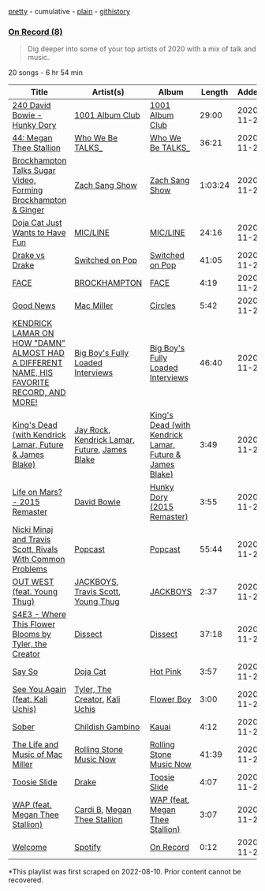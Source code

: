 [pretty](/playlists/pretty/37i9dQZF1EOyGe4011iziL.md) - cumulative - [plain](/playlists/plain/37i9dQZF1EOyGe4011iziL) - [githistory](https://github.githistory.xyz/mackorone/spotify-playlist-archive/blob/main/playlists/plain/37i9dQZF1EOyGe4011iziL)

### [On Record \(8\)](https://open.spotify.com/playlist/37i9dQZF1EOyGe4011iziL)

> Dig deeper into some of your top artists of 2020 with a mix of talk and music.

20 songs - 6 hr 54 min

| Title | Artist(s) | Album | Length | Added | Removed |
|---|---|---|---|---|---|
| [240 David Bowie \- Hunky Dory](https://open.spotify.com/episode/5ZqVGrcson7mbtcFzFukoC) | [1001 Album Club](https://open.spotify.com/show/7f5Rdm6RukUPsWFtxlEfOb) | [1001 Album Club](https://open.spotify.com/show/7f5Rdm6RukUPsWFtxlEfOb) | 29:00 | 2020-11-27 |  |
| [44: Megan Thee Stallion](https://open.spotify.com/episode/4obQtTR41UXcZv3hIm6OsF) | [Who We Be TALKS\_](https://open.spotify.com/show/2YissX4xRk9cU2r10620ol) | [Who We Be TALKS\_](https://open.spotify.com/show/2YissX4xRk9cU2r10620ol) | 36:21 | 2020-11-27 |  |
| [Brockhampton Talks Sugar Video, Forming Brockhampton & Ginger](https://open.spotify.com/episode/2kpl3PBNTNQA40tkQAicbc) | [Zach Sang Show](https://open.spotify.com/show/6QRSZ1xqP5uUMgmHw3gBPL) | [Zach Sang Show](https://open.spotify.com/show/6QRSZ1xqP5uUMgmHw3gBPL) | 1:03:24 | 2020-11-27 |  |
| [Doja Cat Just Wants to Have Fun](https://open.spotify.com/episode/5WT2qe1yBo7Y9rPNQaiRiQ) | [MIC/LINE](https://open.spotify.com/show/7ghjSnDrkv7QGQAOyDCvWA) | [MIC/LINE](https://open.spotify.com/show/7ghjSnDrkv7QGQAOyDCvWA) | 24:16 | 2020-11-27 |  |
| [Drake vs Drake](https://open.spotify.com/episode/0AhU9dUyG0Hi9VoI0WPFQO) | [Switched on Pop](https://open.spotify.com/show/1sgWaKtQxwfjUpZnnK8r7J) | [Switched on Pop](https://open.spotify.com/show/1sgWaKtQxwfjUpZnnK8r7J) | 41:05 | 2020-11-27 |  |
| [FACE](https://open.spotify.com/track/4XMWSVTvVHllbeFyvNhoGI) | [BROCKHAMPTON](https://open.spotify.com/artist/1Bl6wpkWCQ4KVgnASpvzzA) | [FACE](https://open.spotify.com/album/5EcPYgOJlzYmbo0s3N4FWT) | 4:19 | 2020-11-27 |  |
| [Good News](https://open.spotify.com/track/1DWZUa5Mzf2BwzpHtgbHPY) | [Mac Miller](https://open.spotify.com/artist/4LLpKhyESsyAXpc4laK94U) | [Circles](https://open.spotify.com/album/5sY6UIQ32GqwMLAfSNEaXb) | 5:42 | 2020-11-27 |  |
| [KENDRICK LAMAR ON HOW "DAMN" ALMOST HAD A DIFFERENT NAME, HIS FAVORITE RECORD, AND MORE!](https://open.spotify.com/episode/62SeZZd3huQwiNDU6zRXed) | [Big Boy's Fully Loaded Interviews](https://open.spotify.com/show/5hNf8CKWMA8APrIXWj1jLw) | [Big Boy's Fully Loaded Interviews](https://open.spotify.com/show/5hNf8CKWMA8APrIXWj1jLw) | 46:40 | 2020-11-27 |  |
| [King's Dead \(with Kendrick Lamar, Future & James Blake\)](https://open.spotify.com/track/51rXHuKN8Loc4sUlKPODgH) | [Jay Rock](https://open.spotify.com/artist/28ExwzUQsvgJooOI0X1mr3), [Kendrick Lamar](https://open.spotify.com/artist/2YZyLoL8N0Wb9xBt1NhZWg), [Future](https://open.spotify.com/artist/1RyvyyTE3xzB2ZywiAwp0i), [James Blake](https://open.spotify.com/artist/53KwLdlmrlCelAZMaLVZqU) | [King's Dead \(with Kendrick Lamar, Future & James Blake\)](https://open.spotify.com/album/1NXM5lF9YB7a3f1e4R48oH) | 3:49 | 2020-11-27 |  |
| [Life on Mars? \- 2015 Remaster](https://open.spotify.com/track/3ZE3wv8V3w2T2f7nOCjV0N) | [David Bowie](https://open.spotify.com/artist/0oSGxfWSnnOXhD2fKuz2Gy) | [Hunky Dory \(2015 Remaster\)](https://open.spotify.com/album/6fQElzBNTiEMGdIeY0hy5l) | 3:55 | 2020-11-27 |  |
| [Nicki Minaj and Travis Scott, Rivals With Common Problems](https://open.spotify.com/episode/4BFiS2o0l5O2OPiJ9nuMkZ) | [Popcast](https://open.spotify.com/show/3ugDIELXIU7erW5Xp49tWp) | [Popcast](https://open.spotify.com/show/3ugDIELXIU7erW5Xp49tWp) | 55:44 | 2020-11-27 |  |
| [OUT WEST \(feat\. Young Thug\)](https://open.spotify.com/track/6gi6y1xwmVszDWkUqab1qw) | [JACKBOYS](https://open.spotify.com/artist/7A8S43ryYdbWpJKeHRZRcq), [Travis Scott](https://open.spotify.com/artist/0Y5tJX1MQlPlqiwlOH1tJY), [Young Thug](https://open.spotify.com/artist/50co4Is1HCEo8bhOyUWKpn) | [JACKBOYS](https://open.spotify.com/album/1Sf8GsXG32t0jNrX11xqWx) | 2:37 | 2020-11-27 |  |
| [S4E3 \- Where This Flower Blooms by Tyler, the Creator](https://open.spotify.com/episode/7n9BYUDv0s0C5nZaw2Li47) | [Dissect](https://open.spotify.com/show/2b025hq3gJ17tQdxS3aV43) | [Dissect](https://open.spotify.com/show/2b025hq3gJ17tQdxS3aV43) | 37:18 | 2020-11-27 |  |
| [Say So](https://open.spotify.com/track/3Dv1eDb0MEgF93GpLXlucZ) | [Doja Cat](https://open.spotify.com/artist/5cj0lLjcoR7YOSnhnX0Po5) | [Hot Pink](https://open.spotify.com/album/1MmVkhiwTH0BkNOU3nw5d3) | 3:57 | 2020-11-27 |  |
| [See You Again \(feat\. Kali Uchis\)](https://open.spotify.com/track/7KA4W4McWYRpgf0fWsJZWB) | [Tyler, The Creator](https://open.spotify.com/artist/4V8LLVI7PbaPR0K2TGSxFF), [Kali Uchis](https://open.spotify.com/artist/1U1el3k54VvEUzo3ybLPlM) | [Flower Boy](https://open.spotify.com/album/2nkto6YNI4rUYTLqEwWJ3o) | 3:00 | 2020-11-27 |  |
| [Sober](https://open.spotify.com/track/5NhlpQ6BOIz3S5welptk1W) | [Childish Gambino](https://open.spotify.com/artist/73sIBHcqh3Z3NyqHKZ7FOL) | [Kauai](https://open.spotify.com/album/1gN7MUuz99VAKnB58U1aZy) | 4:12 | 2020-11-27 |  |
| [The Life and Music of Mac Miller](https://open.spotify.com/episode/1q944Rc52ChfPj4QCaWJWM) | [Rolling Stone Music Now](https://open.spotify.com/show/0jCfnXfdYhwIM2I4x7SxZx) | [Rolling Stone Music Now](https://open.spotify.com/show/0jCfnXfdYhwIM2I4x7SxZx) | 41:39 | 2020-11-27 |  |
| [Toosie Slide](https://open.spotify.com/track/127QTOFJsJQp5LbJbu3A1y) | [Drake](https://open.spotify.com/artist/3TVXtAsR1Inumwj472S9r4) | [Toosie Slide](https://open.spotify.com/album/3xIwVbGJuAcovYIhzbLO3J) | 4:07 | 2020-11-27 |  |
| [WAP \(feat\. Megan Thee Stallion\)](https://open.spotify.com/track/4Oun2ylbjFKMPTiaSbbCih) | [Cardi B](https://open.spotify.com/artist/4kYSro6naA4h99UJvo89HB), [Megan Thee Stallion](https://open.spotify.com/artist/181bsRPaVXVlUKXrxwZfHK) | [WAP \(feat\. Megan Thee Stallion\)](https://open.spotify.com/album/2ogiazbrNEx0kQHGl5ZBTQ) | 3:07 | 2020-11-27 |  |
| [Welcome](https://open.spotify.com/track/5OyDrpEkADJhlSvnopHuQ8) | [Spotify](https://open.spotify.com/artist/5UUG83KSlqPhrBssrducWV) | [On Record](https://open.spotify.com/album/6Tja0wl37TsdQx2o6Ev5zH) | 0:12 | 2020-11-27 |  |

\*This playlist was first scraped on 2022-08-10. Prior content cannot be recovered.
